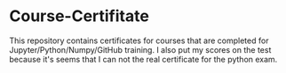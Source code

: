 # Course-Certifitate
This repository contains certificates for courses that are completed for Jupyter/Python/Numpy/GitHub training. I also put my scores on the test because it's seems that I can not the real certificate for the python exam.
